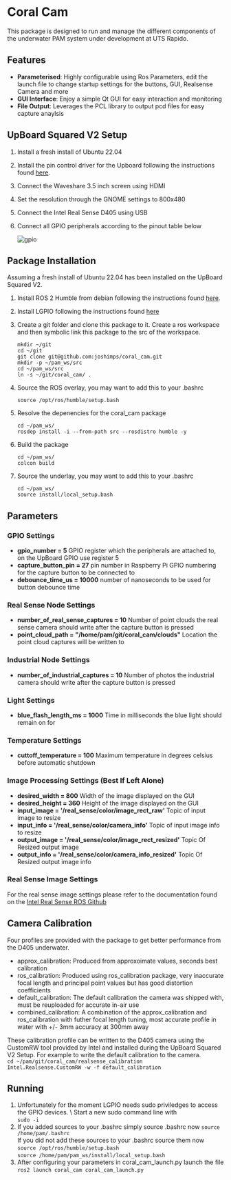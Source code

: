 # Coral Cam
This package is designed to run and manage the different components of the underwater PAM system under development at UTS Rapido. 

## Features

- **Parameterised**: Highly configurable using Ros Parameters, edit the launch file to change startup settings for the buttons, GUI, Realsense Camera and more
- **GUI Interface**: Enjoy a simple Qt GUI for easy interaction and monitoring
- **File Output**: Leverages the PCL library to output pcd files for easy capture anaylsis

## UpBoard Squared V2 Setup
1. Install a fresh install of Ubuntu 22.04
2. Install the pin control driver for the Upboard following the instructions found [here](https://github.com/up-division/pinctrl-upboard).
3. Connect the Waveshare 3.5 inch screen using HDMI
4. Set the resolution through the GNOME settings to 800x480
5. Connect the Intel Real Sense D405 using USB
6. Connect all GPIO peripherals according to the pinout table below

   ![gpio](https://github.com/up-board/up-community/raw/main/images/up2/up2pinout_04092021.jpg)

## Package Installation
Assuming a fresh install of Ubuntu 22.04 has been installed on the UpBoard Squared V2.

1. Install ROS 2 Humble from debian following the instructions found [here](https://docs.ros.org/en/humble/Installation/Ubuntu-Install-Debians.html#id2).

2. Install LGPIO following the instructions found [here](https://abyz.me.uk/lg/download.html)

3. Create a git folder and clone this package to it. Create a ros workspace and then symbolic link this package to the src of the workspace.

   `mkdir ~/git` \
   `cd ~/git` \
   `git clone git@github.com:joshimps/coral_cam.git` \
   `mkdir -p ~/pam_ws/src` \
   `cd ~/pam_ws/src` \
   `ln -s ~/git/coral_cam/ .`


4. Source the ROS overlay, you may want to add this to your .bashrc

    `source /opt/ros/humble/setup.bash`
   
5. Resolve the depenencies for the coral_cam package

   `cd ~/pam_ws/` \
   `rosdep install -i --from-path src --rosdistro humble -y`

6. Build the package

    `cd ~/pam_ws/` \
    `colcon build`

7. Source the underlay, you may want to add this to your .bashrc

    `cd ~/pam_ws/` \
    `source install/local_setup.bash`

## Parameters

### GPIO Settings
- **gpio_number = 5** GPIO register which the peripherals are attached to, on the UpBoard GPIO use register 5
- **capture_button_pin = 27** pin number in Raspberry Pi GPIO numbering for the capture button to be connected to
- **debounce_time_us = 10000** number of nanoseconds to be used for button debounce time

### Real Sense Node Settings
- **number_of_real_sense_captures = 10** Number of point clouds the real sense camera should write after the capture button is pressed
- **point_cloud_path = "/home/pam/git/coral_cam/clouds"** Location the point cloud captures will be written to

### Industrial Node Settings
- **number_of_industrial_captures = 10** Number of photos the industrial camera should write after the capture button is pressed

### Light Settings
- **blue_flash_length_ms = 1000** Time in milliseconds the blue light should remain on for

### Temperature Settings
- **cuttoff_temperature = 100** Maximum temperature in degrees celsius before automatic shutdown

### Image Processing Settings (Best If Left Alone)
- **desired_width = 800** Width of the image displayed on the GUI 
- **desired_height = 360** Height of the image displayed on the GUI 
- **input_image = '/real_sense/color/image_rect_raw'** Topic of input image to resize
- **input_info = '/real_sense/color/camera_info'** Topic of input image info to resize
- **output_image = '/real_sense/color/image_rect_resized'** Topic Of Resized output image
- **output_info = '/real_sense/color/camera_info_resized'** Topic Of Resized output image info

### Real Sense Image Settings
For the real sense image settings please refer to the documentation found on the [Intel Real Sense ROS Github](https://github.com/IntelRealSense/realsense-ros)

## Camera Calibration
Four profiles are provided with the package to get better performance from the D405 underwater.

- approx_calibration: Produced from approxoimate values, seconds best calibration
- ros_calibration: Produced using ros_calibration package, very inaccurate focal length and principal point values but has good distortion coefficients
- default_calibration: The default calibration the camera was shipped with, must be reuploaded for accurate in-air use
- combined_calibration: A combination of the approx_calibration and ros_calibration with futher focal length tuning, most accurate profile in water with +/- 3mm accuracy at 300mm away

These calibration profile can be written to the D405 camera using the CustomRW tool provided by Intel and installed during the UpBoard Squared V2 Setup. For example to write the default calibration to the camera. \
`cd ~/pam/git/coral_cam/realsense_calibration`\
`Intel.Realsense.CustomRW -w -f default_calibration`


## Running

1. Unfortunately for the moment LGPIO needs sudo priviledges to access the GPIO devices. \ Start a new sudo command line with \
   `sudo -i` 
2. If you added sources to your .bashrc simply source .bashrc now
   `source /home/pam/.bashrc` \
   If you did not add these sources to your .bashrc source them now \
   `source /opt/ros/humble/setup.bash` \
   `source /home/pam/pam_ws/install/local_setup.bash`
3. After configuring your parameters in coral_cam_launch.py launch the file
   `ros2 launch coral_cam coral_cam_launch.py`




